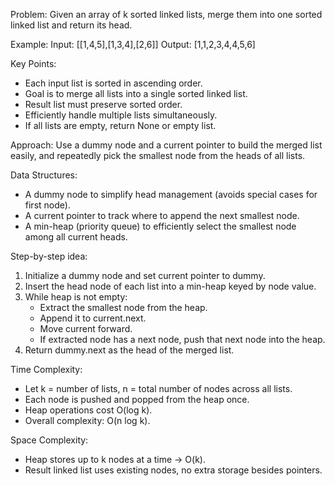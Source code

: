 Problem:
Given an array of k sorted linked lists, merge them into one sorted linked list and return its head.

Example:
Input: [[1,4,5],[1,3,4],[2,6]]
Output: [1,1,2,3,4,4,5,6]

Key Points:

- Each input list is sorted in ascending order.
- Goal is to merge all lists into a single sorted linked list.
- Result list must preserve sorted order.
- Efficiently handle multiple lists simultaneously.
- If all lists are empty, return None or empty list.

Approach:
Use a dummy node and a current pointer to build the merged list easily, and repeatedly pick the smallest node from the heads of all lists.

Data Structures:

- A dummy node to simplify head management (avoids special cases for first node).
- A current pointer to track where to append the next smallest node.
- A min-heap (priority queue) to efficiently select the smallest node among all current heads.

Step-by-step idea:

1. Initialize a dummy node and set current pointer to dummy.
2. Insert the head node of each list into a min-heap keyed by node value.
3. While heap is not empty:
   - Extract the smallest node from the heap.
   - Append it to current.next.
   - Move current forward.
   - If extracted node has a next node, push that next node into the heap.
4. Return dummy.next as the head of the merged list.

Time Complexity:

- Let k = number of lists, n = total number of nodes across all lists.
- Each node is pushed and popped from the heap once.
- Heap operations cost O(log k).
- Overall complexity: O(n log k).

Space Complexity:

- Heap stores up to k nodes at a time → O(k).
- Result linked list uses existing nodes, no extra storage besides pointers.
